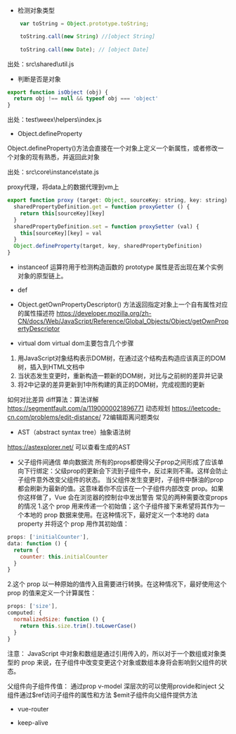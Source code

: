 + 检测对象类型 
``` Javascript
    var toString = Object.prototype.toString;

    toString.call(new String) //[object String]
    
    toString.call(new Date); // [object Date]
```

出处：src\shared\util.js

+ 判断是否是对象

```javascript
export function isObject (obj) {
  return obj !== null && typeof obj === 'object'
}
```
出处：test\weex\helpers\index.js

+ Object.defineProperty

Object.defineProperty()方法会直接在一个对象上定义一个新属性，或者修改一个对象的现有熟悉，并返回此对象

出处：src\core\instance\state.js

proxy代理，将data上的数据代理到vm上
``` Javascript
export function proxy (target: Object, sourceKey: string, key: string) {
  sharedPropertyDefinition.get = function proxyGetter () {
    return this[sourceKey][key]
  }
  sharedPropertyDefinition.set = function proxySetter (val) {
    this[sourceKey][key] = val
  }
  Object.defineProperty(target, key, sharedPropertyDefinition)
}
```

+ instanceof 运算符用于检测构造函数的 prototype 属性是否出现在某个实例对象的原型链上。

+ def

+ Object.getOwnPropertyDescriptor() 方法返回指定对象上一个自有属性对应的属性描述符   https://developer.mozilla.org/zh-CN/docs/Web/JavaScript/Reference/Global_Objects/Object/getOwnPropertyDescriptor



+ virtual dom
virtual dom主要包含几个步骤
1. 用JavaScript对象结构表示DOM树，在通过这个结构去构造应该真正的DOM树，插入到HTML文档中
2. 当状态发生变更时，重新构造一颗新的DOM树，对比与之前树的差异并记录   
3. 将2中记录的差异更新到1中所构建的真正的DOM树，完成视图的更新

如何对比差异
diff算法：算法详解 https://segmentfault.com/a/1190000021896771  动态规划  https://leetcode-cn.com/problems/edit-distance/ 72编辑距离问题类似


+ AST（abstract syntax tree）抽象语法树

https://astexplorer.net/ 可以查看生成的AST

+ 父子组件间通信
单向数据流
所有的props都使得父子prop之间形成了应该单向下行绑定：父级prop的更新会下流到子组件中，反过来则不需。这样会防止子组件意外改变父组件的状态。
当父组件发生变更时，子组件中酥油的prop都会刷新为最新的值。这意味着你不应该在一个子组件内部改变 prop。如果你这样做了，Vue 会在浏览器的控制台中发出警告
常见的两种需要改变props的情况
1.这个 prop 用来传递一个初始值；这个子组件接下来希望将其作为一个本地的 prop 数据来使用。在这种情况下，最好定义一个本地的 data property 并将这个 prop 用作其初始值：
```js
props: ['initialCounter'],
data: function () {
  return {
    counter: this.initialCounter
  }
}
```
2.这个 prop 以一种原始的值传入且需要进行转换。在这种情况下，最好使用这个 prop 的值来定义一个计算属性：
```js
props: ['size'],
computed: {
  normalizedSize: function () {
    return this.size.trim().toLowerCase()
  }
}
```
注意： JavaScript 中对象和数组是通过引用传入的，所以对于一个数组或对象类型的 prop 来说，在子组件中改变变更这个对象或数组本身将会影响到父组件的状态。

父组件向子组件传值：
通过prop
v-model
深层次的可以使用provide和inject
父组件通过$ref访问子组件的属性和方法
$emit子组件向父组件提供方法

+ vue-router

+ keep-alive
